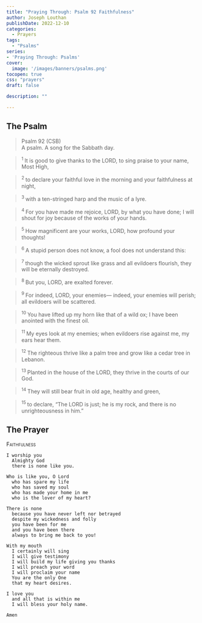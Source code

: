 ```yaml
---
title: "Praying Through: Psalm 92 Faithfulness"
author: Joseph Louthan
publishDate: 2022-12-10
categories:
  - Prayers
tags:
  - "Psalms"
series:
- 'Praying Through: Psalms'
cover:
  image: '/images/banners/psalms.png'
tocopen: true
css: "prayers"
draft: false

description: ""

---
```

## The Psalm

>Psalm 92 (CSB)  
> A psalm. A song for the Sabbath day. 

><sup> 1  </sup>It is good to give thanks to the LORD, to sing praise to your name, Most High, 

><sup> 2  </sup>to declare your faithful love in the morning and your faithfulness at night, 

><sup> 3  </sup>with a ten-stringed harp and the music of a lyre. 

><sup> 4  </sup>For you have made me rejoice, LORD, by what you have done; I will shout for joy because of the works of your hands. 

><sup> 5  </sup>How magnificent are your works, LORD, how profound your thoughts! 

><sup> 6  </sup>A stupid person does not know, a fool does not understand this: 

><sup> 7  </sup>though the wicked sprout like grass and all evildoers flourish, they will be eternally destroyed. 

><sup> 8  </sup>But you, LORD, are exalted forever. 

><sup> 9  </sup>For indeed, LORD, your enemies— indeed, your enemies will perish; all evildoers will be scattered. 

><sup> 10  </sup>You have lifted up my horn like that of a wild ox; I have been anointed with the finest oil. 

><sup> 11  </sup>My eyes look at my enemies; when evildoers rise against me, my ears hear them. 

><sup> 12  </sup>The righteous thrive like a palm tree and grow like a cedar tree in Lebanon. 

><sup> 13  </sup>Planted in the house of the LORD, they thrive in the courts of our God. 

><sup> 14  </sup>They will still bear fruit in old age, healthy and green, 

><sup> 15  </sup>to declare, “The LORD is just; he is my rock, and there is no unrighteousness in him.”

## The Prayer

<div style="font-variant: small-caps;">
Faithfulness
</div>

```text
I worship you
  Almighty God
  there is none like you.

Who is like you, O Lord
  who has spare my life
  who has saved my soul
  who has made your home in me
  who is the lover of my heart?

There is none
  because you have never left nor betrayed
  despite my wickedness and folly
  you have been for me
  and you have been there
  always to bring me back to you!

With my mouth
  I certainly will sing
  I will give testimony
  I will build my life giving you thanks
  I will preach your word
  I will proclaim your name
  You are the only One
  that my heart desires.

I love you
  and all that is within me
  I will bless your holy name.

Amen
```

